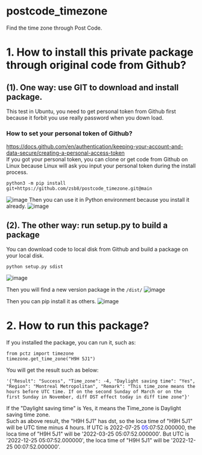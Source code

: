 # postcode_timezone
Find the time zone through Post Code.
# 1. How to install this private package through original code from Github?
## (1). One way: use GIT to download and install package.
This test in Ubuntu, you need to get personal token from Github first because it forbit you use really password when you down load.
### How to set your personal token of Github?
https://docs.github.com/en/authentication/keeping-your-account-and-data-secure/creating-a-personal-access-token    
If you got your personal token, you can clone or get code from Github on Linux because Linux will ask you input your personal token during the install process.

~~~
python3 -m pip install git+https://github.com/zsb8/postcode_timezone.git@main
~~~
![image](https://user-images.githubusercontent.com/75282285/179816321-c6aa744a-f09a-470b-9f43-0b7606f24905.png)
Then you can use it in Python environment because you install it already. 
![image](https://user-images.githubusercontent.com/75282285/179816896-94b04441-3c86-473c-af37-75e65f5105d4.png)


## (2). The other way: run setup.py to build a package
You can download code to local disk from Github and build a package on your local disk.
~~~
python setup.py sdist
~~~
![image](https://user-images.githubusercontent.com/75282285/179817348-3ff6ba22-55b1-496a-ab2c-47b7f6e64cc1.png)

Then you will find a new version package in the `/dist/`
![image](https://user-images.githubusercontent.com/75282285/179817480-8e2821aa-3862-41e0-b75f-e31ba663ff4a.png)

Then you can pip install it as others.
![image](https://user-images.githubusercontent.com/75282285/179817725-b80d2fe5-c01e-46bb-94fe-600d921150f5.png)


# 2. How to run this package?
If you installed the package, you can run it, such as:   
~~~
from pctz import timezone
timezone.get_time_zone("H9H 5J1")
~~~
You will get the result such as below:
~~~
'{"Result": "Success", "Time_zone": -4, "Daylight saving time": "Yes", "Region": "Montreal Metropolitan", "Remark": "This time_zone means the hours before UTC time. If on the second Sunday of March or on the first Sunday in November, diff DST effect today in diff time zone"}'
~~~
If the "Daylight saving time" is Yes, it means the Time_zone is Daylight saving time zone.    
Such as above result, the "H9H 5J1" has dst, so the loca time of "H9H 5J1" will be UTC time minus 4 hours. If UTC is 2022-07-25 <span style="color:blue">05</span>:07:52.000000, the loca time of "H9H 5J1" will be '2022-03-25 05:07:52.000000'. But UTC is '2022-12-25 05:07:52.000000', the loca time of "H9H 5J1" will be '2022-12-25 00:07:52.000000'. 



